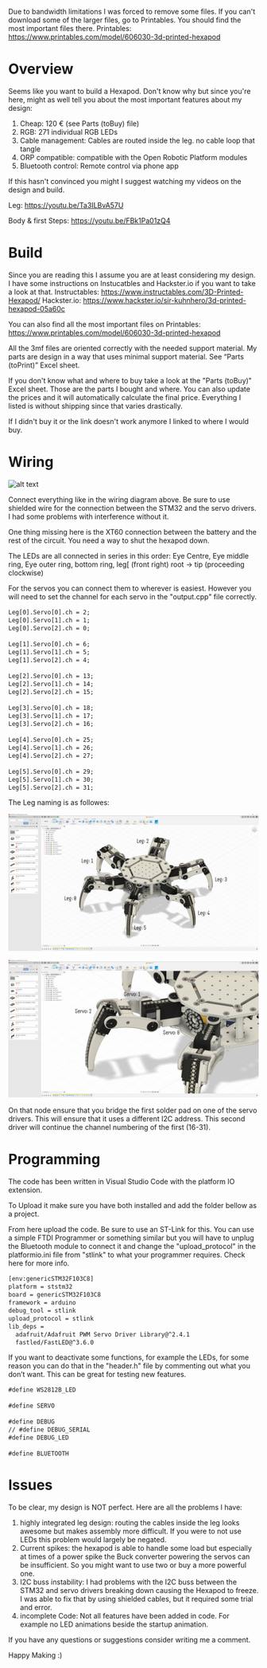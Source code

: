 Due to bandwidth limitations I was forced to remove some files. If you can't download some of the larger files, go to Printables. You should find the most important files there.
Printables: https://www.printables.com/model/606030-3d-printed-hexapod

# Overview #

Seems like you want to build a Hexapod. Don't know why but since you're here, might as well tell you about the most important features about my design:

1. Cheap: 120 € (see Parts (toBuy) file)
2. RGB: 271 individual RGB LEDs
3. Cable management: Cables are routed inside the leg. no cable loop that tangle
4. ORP compatible: compatible with the Open Robotic Platform modules
5. Bluetooth control: Remote control via phone app

If this hasn't convinced you might I suggest watching my videos on the design and build.

Leg: https://youtu.be/Ta3ILBvA57U

Body & first Steps: https://youtu.be/FBk1Pa01zQ4

# Build #

Since you are reading this I assume you are at least considering my design. I have some instructions on Instucatbles and Hackster.io if you want to take a look at that.
Instructables: https://www.instructables.com/3D-Printed-Hexapod/
Hackster.io: https://www.hackster.io/sir-kuhnhero/3d-printed-hexapod-05a60c

You can also find all the most important files on Printables: https://www.printables.com/model/606030-3d-printed-hexapod

All the 3mf files are oriented correctly with the needed support material. My parts are design in a way that uses minimal support material. See “Parts (toPrint)” Excel sheet.



If you don't know what and where to buy take a look at the "Parts (toBuy)" Excel sheet. Those are the parts I bought and where. You can also update the prices and it will automatically calculate the final price. Everything I listed is without shipping since that varies drastically.

If I didn't buy it or the link doesn't work anymore I linked to where I would buy.

# Wiring #

![alt text](https://github.com/Sir-Kuhnhero/Hexapod/blob/main/Wiring%20Diagram%204K.png?raw=true)

Connect everything like in the wiring diagram above. Be sure to use shielded wire for the connection between the STM32 and the servo drivers. I had some problems with interference without it.

One thing missing here is the XT60 connection between the battery and the rest of the circuit. You need a way to shut the hexapod down.

The LEDs are all connected in series in this order: Eye Centre, Eye middle ring, Eye outer ring, bottom ring, leg[ (front right) root -> tip (proceeding clockwise)

For the servos you can connect them to wherever is easiest. However you will need to set the channel for each servo in the "output.cpp" file correctly.

```
Leg[0].Servo[0].ch = 2;
Leg[0].Servo[1].ch = 1;
Leg[0].Servo[2].ch = 0;

Leg[1].Servo[0].ch = 6;
Leg[1].Servo[1].ch = 5;
Leg[1].Servo[2].ch = 4;

Leg[2].Servo[0].ch = 13;
Leg[2].Servo[1].ch = 14;
Leg[2].Servo[2].ch = 15;

Leg[3].Servo[0].ch = 18;
Leg[3].Servo[1].ch = 17;
Leg[3].Servo[2].ch = 16;

Leg[4].Servo[0].ch = 25;
Leg[4].Servo[1].ch = 26;
Leg[4].Servo[2].ch = 27;

Leg[5].Servo[0].ch = 29;
Leg[5].Servo[1].ch = 30;
Leg[5].Servo[2].ch = 31;
```

The Leg naming is as followes:

![alt text](https://github.com/Sir-Kuhnhero/Hexapod/blob/main/Leg%20Configuration.png?raw=true)

![alt text](https://github.com/Sir-Kuhnhero/Hexapod/blob/main/Servo%20Leg%20Configutarion.png?raw=true)

On that node ensure that you bridge the first solder pad on one of the servo drivers. This will ensure that it uses a different I2C address. This second driver will continue the channel numbering of the first (16-31).

# Programming #

The code has been written in Visual Studio Code with the platform IO extension.

 

To Upload it make sure you have both installed and add the folder bellow as a project.

 

From here upload the code. Be sure to use an ST-Link for this. You can use a simple FTDI Programmer or something similar but you will have to unplug the Bluetooth module to connect it and change the "upload_protocol" in the platformio.ini file from "stlink" to what your programmer requires. Check here for more info.

```
[env:genericSTM32F103C8]
platform = ststm32
board = genericSTM32F103C8
framework = arduino
debug_tool = stlink
upload_protocol = stlink
lib_deps = 
  adafruit/Adafruit PWM Servo Driver Library@^2.4.1
  fastled/FastLED@^3.6.0
 ```

If you want to deactivate some functions, for example the LEDs, for some reason you can do that in the "header.h" file by commenting out what you don’t want. This can be great for testing new features.

```
#define WS2812B_LED
 
#define SERVO
 
#define DEBUG
// #define DEBUG_SERIAL
#define DEBUG_LED
 
#define BLUETOOTH
```

# Issues #

To be clear, my design is NOT perfect. Here are all the problems I have:

1. highly integrated leg design: routing the cables inside the leg looks awesome but makes assembly more difficult. If you were to not use LEDs this problem would largely be negated.
2. Current spikes: the hexapod is able to handle some load but especially at times of a power spike the Buck converter powering the servos can be insufficient. So you might want to use two or buy a more powerful one.
3. I2C buss instability: I had problems with the I2C buss between the STM32 and servo drivers breaking down causing the Hexapod to freeze. I was able to fix that by using shielded cables, but it required some trial and error.
4. incomplete Code: Not all features have been added in code. For example no LED animations beside the startup animation.


If you have any questions or suggestions consider writing me a comment.

Happy Making :)
